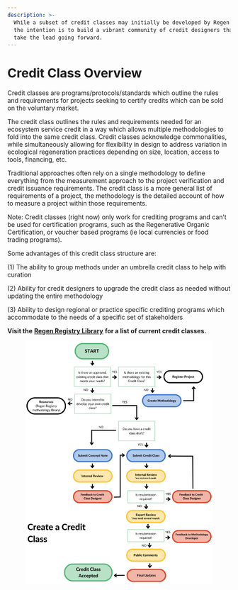 ```yaml
---
description: >-
  While a subset of credit classes may initially be developed by Regen Registry,
  the intention is to build a vibrant community of credit designers that will
  take the lead going forward.
---
```


# Credit Class Overview

Credit classes are programs/protocols/standards which outline the rules and requirements for projects seeking to certify credits which can be sold on the voluntary market.

The credit class outlines the rules and requirements needed for an ecosystem service credit in a way which allows multiple methodologies to fold into the same credit class. Credit classes acknowledge commonalities, while simultaneously allowing for flexibility in design to address variation in ecological regeneration practices depending on size, location, access to tools, financing, etc.

Traditional approaches often rely on a single methodology to define everything from the measurement approach to the project verification and credit issuance requirements.  The credit class is a more general list of requirements of a project, the methodology is the detailed account of how to measure a project within those requirements.

Note: Credit classes (right now) only work for crediting programs and can’t be used for certification programs, such as the Regenerative Organic Certification, or voucher based programs (ie local currencies or food trading programs).&#x20;

Some advantages of this credit class structure are:

&#x20;(1) The ability to group methods under an umbrella credit class to help with curation

&#x20;(2) Ability for credit designers to upgrade the credit class as needed without updating the entire methodology

(3) Ability to design regional or practice specific crediting programs which accommodate to the needs of a specific set of stakeholders

**Visit the** [**Regen Registry Library**](https://library.regen.network/) **for a list of current credit classes.**

<div align="left">

<figure><img src="../../.gitbook/assets/Credit Class.png" alt=""><figcaption></figcaption></figure>

</div>
